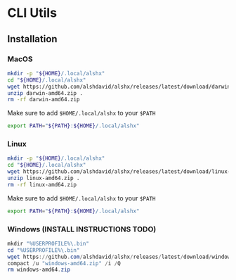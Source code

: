 # CLI Utils

## Installation

### MacOS

```bash
mkdir -p "${HOME}/.local/alshx"
cd "${HOME}/.local/alshx"
wget https://github.com/alshdavid/alshx/releases/latest/download/darwin-amd64.zip
unzip darwin-amd64.zip .
rm -rf darwin-amd64.zip
```

Make sure to add `$HOME/.local/alshx` to your `$PATH`

```bash
export PATH="${PATH}:${HOME}/.local/alshx"
```

### Linux

```bash
mkdir -p "${HOME}/.local/alshx"
cd "${HOME}/.local/alshx"
wget https://github.com/alshdavid/alshx/releases/latest/download/linux-amd64.zip
unzip linux-amd64.zip .
rm -rf linux-amd64.zip
```

Make sure to add `$HOME/.local/alshx` to your `$PATH`

```bash
export PATH="${PATH}:${HOME}/.local/alshx"
```

### Windows (INSTALL INSTRUCTIONS TODO)

```powershell
mkdir "%USERPROFILE%\.bin"
cd "%USERPROFILE%\.bin"
wget https://github.com/alshdavid/alshx/releases/latest/download/windows-amd64.zip
compact /u "windows-amd64.zip" /i /Q
rm windows-amd64.zip
```